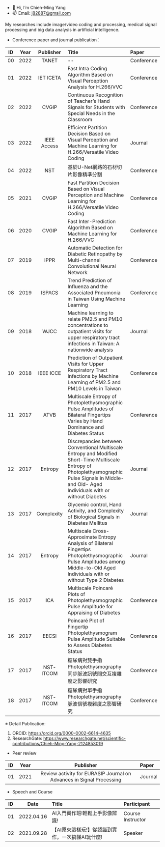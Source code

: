 - 👋 Hi, I’m Chieh-Ming Yang
- 📫 Email: j82887@gmail.com

My researches include image/video coding and processing, medical signal processing and big data analysis in artificial intelligence.
- Conference paper and journal publication：

| ID | Year | Publisher | Title | Paper |
| :----: | :----: | :----: | :---- | :---- | 
| 00 | 2022 | TANET | -- | Conference |
| 01 | 2022 | IET ICETA | Fast Intra Coding Algorithm Based on Visual Perception Analysis for H.266/VVC | Conference |
| 02 | 2022 | CVGIP | Continuous Recognition of Teacher’s Hand Signals for Students with Special Needs in the Classroom | Conference |
| 03 | 2022 | IEEE Access | Efficient Partition Decision Based on Visual Perception and Machine Learning for H.266/Versatile Video Coding | Journal |
| 04 | 2022 | NST | 基於U-Net網路的石材切片影像精準分割 | Conference |
| 05 | 2021 | CVGIP | Fast Partition Decision Based on Visual Perception and Machine Learning for H.266/Versatile Video Coding | Conference |
| 06 | 2020 | CVGIP | Fast Inter-Prediction Algorithm Based on Machine Learning for H.266/VVC | Conference |
| 07 | 2019 | IPPR | Automatic Detection for Diabetic Retinopathy by Multi-channel Convolutional Neural Network | Conference |
| 08 | 2019 | ISPACS | Trend Prediction of Influenza and the Associated Pneumonia in Taiwan Using Machine Learning | Conference |
| 09 | 2018 | WJCC | Machine learning to relate PM2.5 and PM10 concentrations to outpatient visits for upper respiratory tract infections in Taiwan: A nationwide analysis | Journal |
| 10 | 2018 | IEEE ICCE | Prediction of Outpatient Visits for Upper Respiratory Tract Infections by Machine Learning of PM2.5 and PM10 Levels in Taiwan | Conference |
| 11 | 2017 | ATVB | Multiscale Entropy of Photoplethysmographic Pulse Amplitudes of Bilateral Fingertips Varies by Hand Dominance and Diabetes Status | Conference |
| 12 | 2017 | Entropy | Discrepancies between Conventional Multiscale Entropy and Modified Short-Time Multiscale Entropy of Photoplethysmographic Pulse Signals in Middle- and Old- Aged Individuals with or without Diabetes | Journal |
| 13 | 2017 | Complexity | Glycemic control, Hand Activity, and Complexity of Biological Signals in Diabetes Mellitus | Journal |
| 14 | 2017 | Entropy | Multiscale Cross-Approximate Entropy Analysis of Bilateral Fingertips Photoplethysmographic Pulse Amplitudes among Middle-to-Old Aged Individuals with or without Type 2 Diabetes | Journal |
| 15 | 2017 | ICA | Multiscale Poincaré Plots of Photoplethysmographic Pulse Amplitude for Appraising of Diabetes | Conference |
| 16 | 2017 | EECSI | Poincaré Plot of Fingertip Photoplethysmogram Pulse Amplitude Suitable to Assess Diabetes Status | Conference |
| 17 | 2017 | NST-ITCOM | 糖尿病對雙手指Photoplethysmography同步脈波訊號間交互複雜度之影響研究 | Conference |
| 18 | 2017 | NST-ITCOM | 糖尿病對單手指Photoplethysmography脈波信號複雜度之影響研究 | Conference |

※ Detail Publication: 
1. ORCID: https://orcid.org/0000-0002-6614-4635
2. ResearchGate: https://www.researchgate.net/scientific-contributions/Chieh-Ming-Yang-2124853019


- Peer review

| ID | Year | Publisher | Paper |
| :----: | :----: | :----: | :---- | 
| 01 | 2021 | Review activity for EURASIP Journal on Advances in Signal Processing | Journal |

- Speech and Course

| ID | Date | Title | Participant |
| :----: | :----: | :---- | :---- | 
| 01 | 2022.04.16 | AI入門實作班!輕鬆上手影像辨識! | Course Instructor |
| 02 | 2021.09.28 | 【AI原來這樣玩!】從認識到實作，一次搞懂AI玩什麼! | Speaker |

